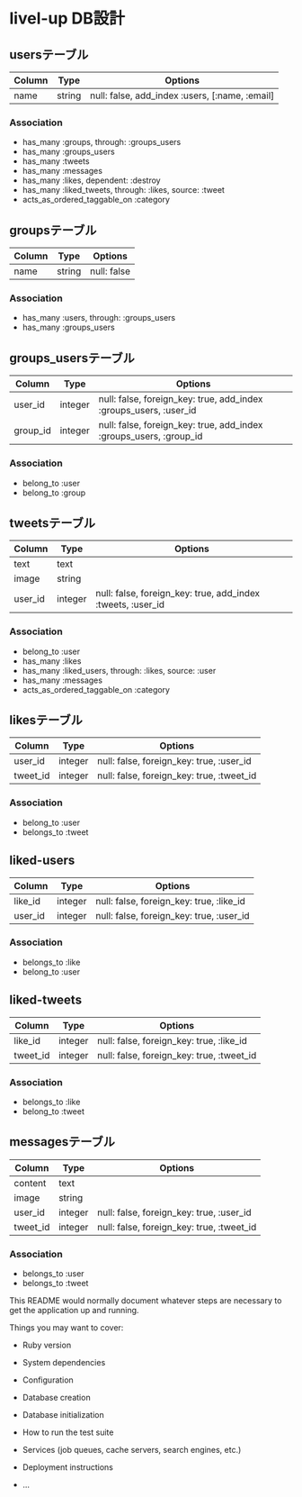 # livel-up DB設計
## usersテーブル
|Column|Type|Options|
|------|----|-------|
|name|string|null: false, add_index :users, [:name, :email]|
### Association
- has_many :groups, through: :groups_users
- has_many :groups_users
- has_many :tweets
- has_many :messages
- has_many :likes, dependent: :destroy
- has_many :liked_tweets, through: :likes, source: :tweet
- acts_as_ordered_taggable_on :category
##  groupsテーブル
|Column|Type|Options|
|------|----|-------|
|name|string|null: false|
### Association
- has_many :users, through: :groups_users
- has_many :groups_users

## groups_usersテーブル
|Column|Type|Options|
|------|----|-------|
|user_id|integer|null: false, foreign_key: true, add_index :groups_users, :user_id|
|group_id|integer|null: false, foreign_key: true, add_index :groups_users, :group_id|
### Association
- belong_to :user
- belong_to :group

## tweetsテーブル
|Column|Type|Options|
|------|----|-------|
|text|text||
|image|string||
|user_id|integer|null: false, foreign_key: true, add_index :tweets, :user_id|
### Association
- belong_to :user
- has_many :likes
- has_many :liked_users, through: :likes, source: :user
- has_many :messages 
- acts_as_ordered_taggable_on :category

## likesテーブル
|Column|Type|Options|
|------|----|-------|
|user_id|integer|null: false, foreign_key: true, :user_id|
|tweet_id|integer|null: false, foreign_key: true, :tweet_id|
### Association
- belong_to :user
- belongs_to :tweet

## liked-users
|Column|Type|Options|
|------|----|-------|
|like_id|integer|null: false, foreign_key: true, :like_id|
|user_id|integer|null: false, foreign_key: true, :user_id|
### Association
- belongs_to :like
- belong_to :user

## liked-tweets
|Column|Type|Options|
|------|----|-------|
|like_id|integer|null: false, foreign_key: true, :like_id|
|tweet_id|integer|null: false, foreign_key: true, :tweet_id|
### Association
- belongs_to :like
- belong_to :tweet

## messagesテーブル
|Column|Type|Options|
|------|----|-------|
|content|text||
|image|string||
|user_id|integer|null: false, foreign_key: true, :user_id|
|tweet_id|integer|null: false, foreign_key: true, :tweet_id|
### Association
- belongs_to :user
- belongs_to :tweet

This README would normally document whatever steps are necessary to get the
application up and running.

Things you may want to cover:

* Ruby version

* System dependencies

* Configuration

* Database creation

* Database initialization

* How to run the test suite

* Services (job queues, cache servers, search engines, etc.)

* Deployment instructions

* ...
